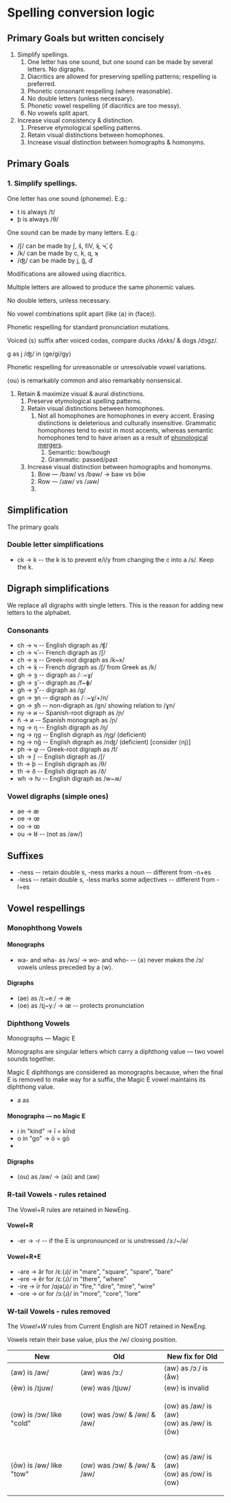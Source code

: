 # Spelling conversion logic

## Primary Goals but written concisely

1. Simplify spellings.
   1. One letter has one sound, but one sound can be made by several letters. No digraphs.
   2. Diacritics are allowed for preserving spelling patterns; respelling is preferred.
   3. Phonetic consonant respelling (where reasonable).&#x20;
   4. No double letters (unless necessary).
   5. Phonetic vowel respelling (if diacritics are too messy).
   6. No vowels split apart.
2. Increase visual consistency & distinction.
   1. Preserve etymological spelling patterns.
   2. Retain visual distinctions between homophones.
   3. Increase visual distinction between homographs & homonyms.

## Primary Goals

### 1. Simplify spellings.

One letter has one sound (phoneme).     E.g.:

* t is always /t/
* þ is always /θ/

One sound can be made by many letters.     E.g.:

* /ʃ/ can be made by ʃ, š, ťiV, ʞ̌, ч̌, ç̌
* /k/ can be made by c, k, q, ʞ
* /ʤ/ can be made by j, ǧ, ď

Modifications are allowed using diacritics.

Multiple letters are allowed to produce the same phonemic values.

No double letters, unless necessary.

No vowel combinations split apart (like ⟨a⟩ in ⟨face⟩).

Phonetic respelling for standard pronunciation mutations.

Voiced ⟨s⟩ suffix after voiced codas, compare ducks /dʌks/ & dogs /dɔɡz/.

g as j /ʤ/ in ⟨ge/gi/gy⟩

Phonetic respelling for unreasonable or unresolvable vowel variations.

⟨ou⟩ is remarkably common and also remarkably nonsensical.&#x20;



1. Retain & maximize visual & aural distinctions.
   1. Preserve etymological spelling patterns.
   2. Retain visual distinctions between homophones.
      1. Not all homophones are homophones in every accent. Erasing distinctions is deleterious and culturally insensitive. Grammatic homophones tend to exist in most accents, whereas semantic homophones tend to have arisen as a result of [phonological mergers](https://en.wikipedia.org/wiki/Category:Splits_and_mergers_in_English_phonology).
         1. Semantic: bow/bough
         2. Grammatic: passed/past
   3. Increase visual distinction between homographs and homonyms.
      1. Bow — /baw/ vs /bəw/ → baw vs bōw
      2. Row — /ɹaw/ vs /ɹəw/
      3.



## Simplification

The primary goals

### Double letter simplifications

* ck → k -- the k is to prevent e/i/y from changing the c into a /s/. Keep the k.

## Digraph simplifications

We replace all digraphs with single letters. This is the reason for adding new letters to the alphabet.

### Consonants

* ch → ч -- English digraph as /ʧ/
* ch → ч̌ -- French digraph as /ʃ/&#x20;
* ch → ʞ -- Greek-root digraph as /k\~x/
* ch → ʞ̌ -- French digraph as /ʃ/ from Greek as /k/&#x20;
* gh → ȝ -- digraph as /◌\~ɣ/
* gh → ȝ̌ -- digraph as /f\~ɸ/
* gh → ȝ̊ -- digraph as /ɡ/
* gn → ȝn -- digraph as /◌\~ɣ/+/n/
* gn → ȝ̊n -- non-digraph as /ɡn/ showing relation to /ɣn/
* ny → и -- Spanish-root digraph as /ɲ/
* ñ → и -- Spanish monograph as /ɲ/&#x20;
* ng → ŋ -- English digraph as /ŋ/&#x20;
* ng → ŋg -- English digraph as /ŋɡ/ (deficient)&#x20;
* ng → nǧ -- English digraph as /nʤ/ (deficient) \[consider ⟨nj⟩]
* ph → φ -- Greek-root digraph as /f/
* sh → ʃ -- English digraph as /ʃ/&#x20;
* th → þ -- English digraph as /θ/&#x20;
* th → ð -- English digraph as /ð/&#x20;
* wh → ƕ -- English digraph as /w\~ʍ/

### Vowel digraphs (simple ones)

* ae → æ
* oe → œ
* oo → ꝏ&#x20;
* ou → ȣ -- (not as /aw/)



## Suffixes

* -ness -- retain double s, -ness marks a noun -- different from -n+es
* -less -- retain double s, -less marks some adjectives -- different from -l+es



## Vowel respellings

### Monophthong Vowels&#x20;

#### Monographs

* wa- and wha- as /wɔ/ → wo- and who- -- ⟨a⟩ never makes the /ɔ/ vowels unless preceded by a ⟨w⟩.

#### Digraphs

* ⟨ae⟩ as /ɪː\~eː/ → æ&#x20;
* ⟨oe⟩ as /ɪj\~yː/ → œ -- protects pronunciation&#x20;



### Diphthong Vowels

Monographs — Magic E

Monographs are singular letters which carry a diphthong value — two vowel sounds together.&#x20;

Magic E diphthongs are considered as monographs because, when the final E is removed to make way for a suffix, the Magic E vowel maintains its diphthong value.



* a as&#x20;

#### Monographs — no Magic E

* i in "kind" → ī = kīnd&#x20;
* o in "go" → ō = gō&#x20;
*



#### Digraphs

* ⟨ou⟩ as /aw/ → ⟨aŭ⟩ and ⟨aw⟩





### R-tail Vowels - rules retained

The Vowel+R rules are retained in NewEng.

#### Vowel+R

* -er → -r -- if the E is unpronounced or is unstressed /ɜː/\~/ə/&#x20;

#### Vowel+R+E

* -are → ăr for /ɛː(ɹ)/ in "mare", "square", "spare", "bare"&#x20;
* -ere → ĕr for /ɛː(ɹ)/ in "there", "where"
* -ire → īr for /ɑjə(ɹ)/ in "fire," "dire", "mire", "wire"
* -ore → or for /ɔ:(ɹ)/ in "more", "core", "lore"



### W-tail Vowels - rules removed

The _Vowel+W_ rules from Current English are NOT retained in NewEng.&#x20;

Vowels retain their base value, plus the /w/ closing position.&#x20;

| New                      | Old                          | New fix for Old                                      |
| ------------------------ | ---------------------------- | ---------------------------------------------------- |
| ⟨aw⟩ is /aw/             | ⟨aw⟩ was /ɔː/                | ⟨aw⟩ as /ɔː/ is ⟨åw⟩                                |
| ⟨ēw⟩ is /ɪjuw/          | ⟨ew⟩ was /ɪjuw/              | ⟨ew⟩ is invalid                                      |
| ⟨ow⟩ is /ɔw/ like "cold" | ⟨ow⟩ was /ɔw/ & /əw/ & /aw/  | <p>⟨ow⟩ as /aw/ is ⟨aw⟩<br>⟨ow⟩ as /əw/ is ⟨ōw⟩</p> |
| ⟨ōw⟩ is /əw/ like "tow" | ⟨ow⟩ was /ɔw/ & /əw/ & /aw/  | <p>⟨ow⟩ as /aw/ is ⟨aw⟩<br>⟨ow⟩ as /ow/ is ⟨ow⟩</p>  |





